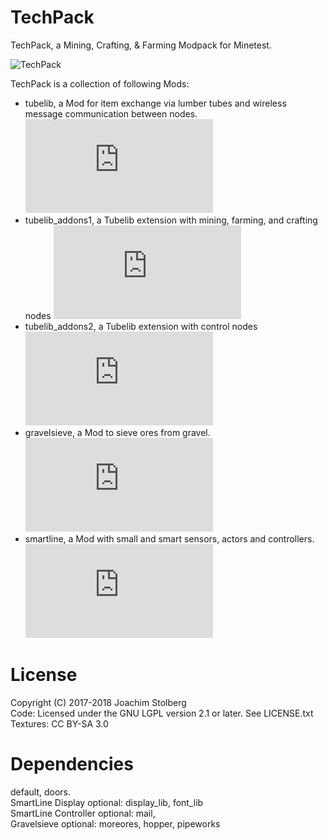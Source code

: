 # TechPack

TechPack, a Mining, Crafting, &amp; Farming Modpack for Minetest.

![TechPack](https://github.com/joe7575/techpack/blob/master/screenshot.png)

TechPack is a collection of following Mods:

* tubelib, a Mod for item exchange via lumber tubes and wireless message communication between nodes.
  ![README.md](https://github.com/joe7575/techpack/blob/master/tubelib/README.md)
* tubelib_addons1, a Tubelib extension with mining, farming, and crafting nodes
  ![README.md](https://github.com/joe7575/techpack/blob/master/tubelib_addons1/README.md)
* tubelib_addons2, a Tubelib extension with control nodes
  ![README.md](https://github.com/joe7575/techpack/blob/master/tubelib_addons2/README.md)
* gravelsieve, a Mod to sieve ores from gravel.
  ![README.md](https://github.com/joe7575/techpack/blob/master/gravelsieve/README.md)
* smartline, a Mod with small and smart sensors, actors and controllers.
  ![README.md](https://github.com/joe7575/techpack/blob/master/smartline/README.md)


# License
Copyright (C) 2017-2018 Joachim Stolberg  
Code: Licensed under the GNU LGPL version 2.1 or later. See LICENSE.txt  
Textures: CC BY-SA 3.0

# Dependencies 
default, doors.  
SmartLine Display optional: display_lib, font_lib  
SmartLine Controller optional: mail,  
Gravelsieve optional: moreores, hopper, pipeworks  
